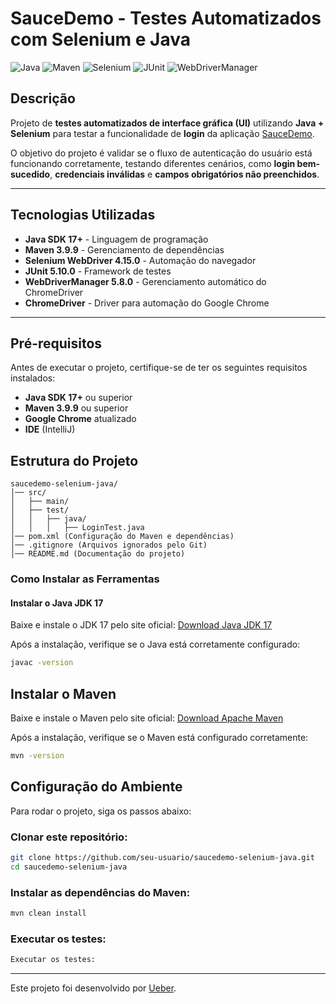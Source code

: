 # SauceDemo - Testes Automatizados com Selenium e Java

![Java](https://img.shields.io/badge/Java-17-blue)
![Maven](https://img.shields.io/badge/Maven-3.9.9-blue)
![Selenium](https://img.shields.io/badge/Selenium-4.15.0-blue)
![JUnit](https://img.shields.io/badge/JUnit-5-blue)
![WebDriverManager](https://img.shields.io/badge/WebDriverManager-5.8.0-blue)

## Descrição

Projeto de **testes automatizados de interface gráfica (UI)** utilizando **Java + Selenium** para testar a funcionalidade de **login** da aplicação [SauceDemo](https://www.saucedemo.com/v1/index.html).

O objetivo do projeto é validar se o fluxo de autenticação do usuário está funcionando corretamente, testando diferentes cenários, como **login bem-sucedido**, **credenciais inválidas** e **campos obrigatórios não preenchidos**.

---

## Tecnologias Utilizadas

- **Java SDK 17+** - Linguagem de programação
- **Maven 3.9.9** - Gerenciamento de dependências
- **Selenium WebDriver 4.15.0** - Automação do navegador
- **JUnit 5.10.0** - Framework de testes
- **WebDriverManager 5.8.0** - Gerenciamento automático do ChromeDriver
- **ChromeDriver** - Driver para automação do Google Chrome

---

## **Pré-requisitos**
Antes de executar o projeto, certifique-se de ter os seguintes requisitos instalados:

- **Java SDK 17+** ou superior
- **Maven 3.9.9** ou superior
- **Google Chrome** atualizado
- **IDE** (IntelliJ)

## Estrutura do Projeto

```
saucedemo-selenium-java/
│── src/
│   ├── main/ 
│   ├── test/
│   │   ├── java/
│   │   │   ├── LoginTest.java
│── pom.xml (Configuração do Maven e dependências)
│── .gitignore (Arquivos ignorados pelo Git)
│── README.md (Documentação do projeto)
```


### **Como Instalar as Ferramentas**
#### **Instalar o Java JDK 17**
Baixe e instale o JDK 17 pelo site oficial: [Download Java JDK 17](https://www.oracle.com/java/technologies/javase/jdk17-archive-downloads.html)

Após a instalação, verifique se o Java está corretamente configurado:
```sh
javac -version
```
## Instalar o Maven

Baixe e instale o Maven pelo site oficial: [Download Apache Maven](https://maven.apache.org/download.cgi)

Após a instalação, verifique se o Maven está configurado corretamente:

```sh
mvn -version
```

## Configuração do Ambiente

Para rodar o projeto, siga os passos abaixo:

### Clonar este repositório:

```sh
git clone https://github.com/seu-usuario/saucedemo-selenium-java.git
cd saucedemo-selenium-java
```
###  Instalar as dependências do Maven:

```sh
mvn clean install
```

### Executar os testes:
```sh
Executar os testes:
```

___

Este projeto foi desenvolvido por [Ueber](https://br.linkedin.com/in/uebersyemmer).



